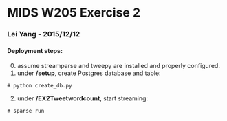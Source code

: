 # MIDS W205 Exercise 2

### Lei Yang - 2015/12/12

#### Deployment steps:
0. assume streamparse and tweepy are installed and properly configured.
1. under **/setup**, create Postgres database and table:
<pre><code># python create_db.py</code></pre>
2. under **/EX2Tweetwordcount**, start streaming:
<pre><code># sparse run </code></pre>

